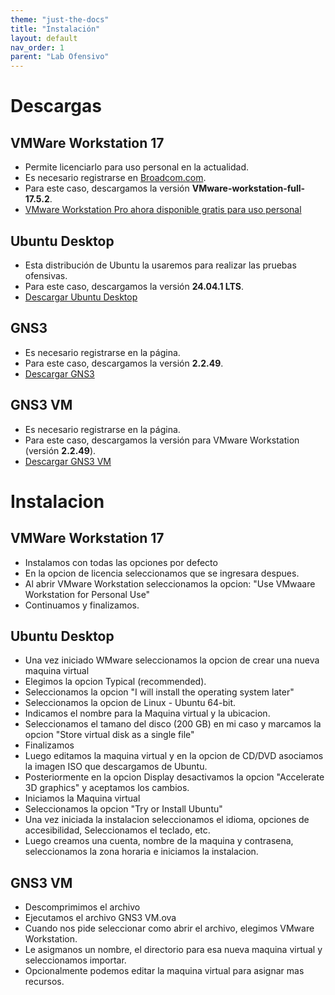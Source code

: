 ```yaml
---
theme: "just-the-docs"
title: "Instalación"
layout: default
nav_order: 1
parent: "Lab Ofensivo" 
---
```

# Descargas

## VMWare Workstation 17
* Permite licenciarlo para uso personal en la actualidad.
* Es necesario registrarse en [Broadcom.com](https://www.broadcom.com/).
* Para este caso, descargamos la versión **VMware-workstation-full-17.5.2**.
* [VMware Workstation Pro ahora disponible gratis para uso personal](https://blogs.vmware.com/workstation/2024/05/vmware-workstation-pro-now-available-free-for-personal-use.html)

## Ubuntu Desktop
* Esta distribución de Ubuntu la usaremos para realizar las pruebas ofensivas.
* Para este caso, descargamos la versión **24.04.1 LTS**.
* [Descargar Ubuntu Desktop](https://ubuntu.com/download/desktop)

## GNS3
* Es necesario registrarse en la página.
* Para este caso, descargamos la versión **2.2.49**.
* [Descargar GNS3](https://www.gns3.com/software/download)

## GNS3 VM
* Es necesario registrarse en la página.
* Para este caso, descargamos la versión para VMware Workstation (versión **2.2.49**).
* [Descargar GNS3 VM](https://www.gns3.com/software/download-vm)

# Instalacion
## VMWare Workstation 17
* Instalamos con todas las opciones por defecto
* En la opcion de licencia seleccionamos que se ingresara despues.
* Al abrir VMware Workstation seleccionamos la opcion: "Use VMwaare Workstation for Personal Use"
* Continuamos y finalizamos.

## Ubuntu Desktop
* Una vez iniciado WMware seleccionamos la opcion de crear una nueva maquina virtual
* Elegimos la opcion Typical (recommended).
* Seleccionamos la opcion "I will install the operating system later"
* Seleccionamos la opcion de Linux - Ubuntu 64-bit.
* Indicamos el nombre para la Maquina virtual y la ubicacion.
* Seleccionamos el tamano del disco (200 GB) en mi caso y marcamos la opcion "Store virtual disk as a single file"
* Finalizamos
* Luego editamos la maquina virtual y en la opcion de CD/DVD asociamos la imagen ISO que descargamos de Ubuntu.
* Posteriormente en la opcion Display desactivamos la opcion "Accelerate 3D graphics" y aceptamos los cambios.
* Iniciamos la Maquina virtual
* Seleccionamos la opcion "Try or Install Ubuntu"
* Una vez iniciada la instalacion seleccionamos el idioma, opciones de accesibilidad, Seleccionamos el teclado, etc.
* Luego creamos una cuenta, nombre de la maquina y contrasena, seleccionamos la zona horaria e iniciamos la instalacion.

## GNS3 VM
* Descomprimimos el archivo
* Ejecutamos el archivo GNS3 VM.ova
* Cuando nos pide seleccionar como abrir el archivo, elegimos VMware Workstation.
* Le asigmanos un nombre, el directorio para esa nueva maquina virtual y seleccionamos importar.
* Opcionalmente podemos editar la maquina virtual para asignar mas recursos.



